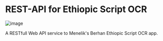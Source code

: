 # __REST-API for Ethiopic Script OCR__

![image](https://github.com/MenelikBerhan/REST-API_for_Ethiopic_Script_OCR/assets/125494245/d504f0bd-2b11-457e-87d2-abe3981c57e5)


A RESTfull Web API service to Menelik's Berhan Ethiopic Script OCR app.
